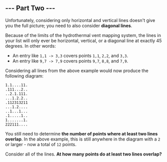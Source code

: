 ## --- Part Two ---
Unfortunately, considering only horizontal and vertical lines doesn't give you the full picture; you need to also consider **diagonal lines**.
 
Because of the limits of the hydrothermal vent mapping system, the lines in your list will only ever be horizontal, vertical, or a diagonal line at exactly 45 degrees. In other words:
 
- An entry like `1,1 -> 3,3` covers points `1,1`, `2,2`, and `3,3`.
- An entry like `9,7 -> 7,9` covers points `9,7`, `8,8`, and `7,9`.
 
Considering all lines from the above example would now produce the following diagram:
 
```
1.1....11.
.111...2..
..2.1.111.
...1.2.2..
.112313211
...1.2....
..1...1...
.1.....1..
1.......1.
222111....
```
 
You still need to determine **the number of points where at least two lines overlap**. In the above example, this is still anywhere in the diagram with a `2` or larger - now a total of `12` points.
 
Consider all of the lines. **At how many points do at least two lines overlap?**
 